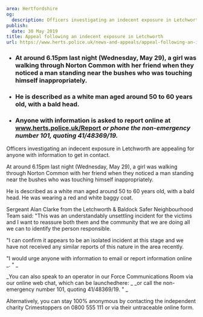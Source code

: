 ```yaml
area: Hertfordshire
og:
  description: Officers investigating an indecent exposure in Letchworth are appealing for anyone with information to get in contact.
publish:
  date: 30 May 2019
title: Appeal following an indecent exposure in Letchworth
url: https://www.herts.police.uk/news-and-appeals/appeal-following-an-indecent-exposure-in-letchworth-0296g
```

* ### At around 6.15pm last night (Wednesday, May 29), a girl was walking through Norton Common with her friend when they noticed a man standing near the bushes who was touching himself inappropriately.

 * ### He is described as a white man aged around 50 to 60 years old, with a bald head.

 * ### Anyone with information is asked to report online at www.herts.police.uk/Report _or phone the non-emergency number 101, quoting 41/48369/19._

Officers investigating an indecent exposure in Letchworth are appealing for anyone with information to get in contact.

At around 6.15pm last night (Wednesday, May 29), a girl was walking through Norton Common with her friend when they noticed a man standing near the bushes who was touching himself inappropriately.

He is described as a white man aged around 50 to 60 years old, with a bald head. He was wearing a red and white baggy coat.

Sergeant Alan Clarke from the Letchworth & Baldock Safer Neighbourhood Team said: "This was an understandably unsettling incident for the victims and I want to reassure both them and the community that we are doing all we can to identify the person responsible.

"I can confirm it appears to be an isolated incident at this stage and we have not received any similar reports of this nature in the area recently.

"I would urge anyone with information to email or report information online _. " _

_You can also speak to an operator in our Force Communications Room via our online web chat, which can be launchedhere: _ _or call the non-emergency number 101, quoting 41/48369/19. " _

Alternatively, you can stay 100% anonymous by contacting the independent charity Crimestoppers on 0800 555 111 or via their untraceable online form.
